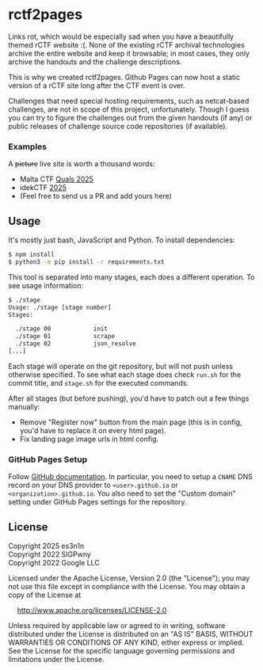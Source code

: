 # rctf2pages

Links rot, which would be especially sad when you have a beautifully themed
rCTF website :(. None of the existing rCTF archival technologies archive the
entire website and keep it browsable; in most cases, they only archive the
handouts and the challenge descriptions.

This is why we created rctf2pages. Github Pages can now host a static version
of a rCTF site long after the CTF event is over.

Challenges that need special hosting requirements, such as netcat-based
challenges, are not in scope of this project, unfortunately. Though I guess
you can try to figure the challenges out from the given handouts (if any) or
public releases of challenge source code repositories (if available).

### Examples

A ~~picture~~ live site is worth a thousand words:

- Malta CTF [Quals 2025](https://quals.2025.ctf.mt/)
- idekCTF [2025](https://2025.idek.team/)
- (Feel free to send us a PR and add yours here)

## Usage

It's mostly just bash, JavaScript and Python. To install dependencies:

```bash
$ npm install
$ python3 -m pip install -r requirements.txt
```

This tool is separated into many stages, each does a different operation.
To see usage information:

```bash
$ ./stage
Usage: ./stage [stage number]
Stages:

  ./stage 00            init
  ./stage 01            scrape
  ./stage 02            json_resolve
[...]
```

Each stage will operate on the git repository, but will not push unless
otherwise specified. To see what each stage does check `run.sh` for the
commit title, and `stage.sh` for the executed commands.

After all stages (but before pushing), you'd have to patch out a few things manually:

- Remove "Register now" button from the main page (this is in config, you'd have to replace it on every html page).
- Fix landing page image urls in html config.

### GitHub Pages Setup

Follow [GitHub documentation](https://docs.github.com/en/pages/configuring-a-custom-domain-for-your-github-pages-site/managing-a-custom-domain-for-your-github-pages-site).
In particular, you need to setup a `CNAME` DNS record on your DNS provider to
`<user>.github.io` or `<organization>.github.io`. You also need to set the
"Custom domain" setting under GitHub Pages settings for the repository.

## License

Copyright 2025 es3n1n \
Copyright 2022 SIGPwny \
Copyright 2022 Google LLC

Licensed under the Apache License, Version 2.0 (the "License");
you may not use this file except in compliance with the License.
You may obtain a copy of the License at

&emsp; http://www.apache.org/licenses/LICENSE-2.0

Unless required by applicable law or agreed to in writing, software
distributed under the License is distributed on an "AS IS" BASIS,
WITHOUT WARRANTIES OR CONDITIONS OF ANY KIND, either express or implied.
See the License for the specific language governing permissions and
limitations under the License.
